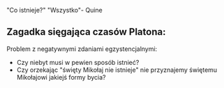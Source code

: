 "Co istnieje?" "Wszystko"- Quine
## Zagadka sięgająca czasów Platona:
Problem z negatywnymi zdaniami egzystencjalnymi:
- Czy niebyt musi w pewien sposób istnieć?
- Czy orzekając "święty Mikołaj nie istnieje" nie przyznajemy świętemu Mikołajowi jakiejś formy bycia?